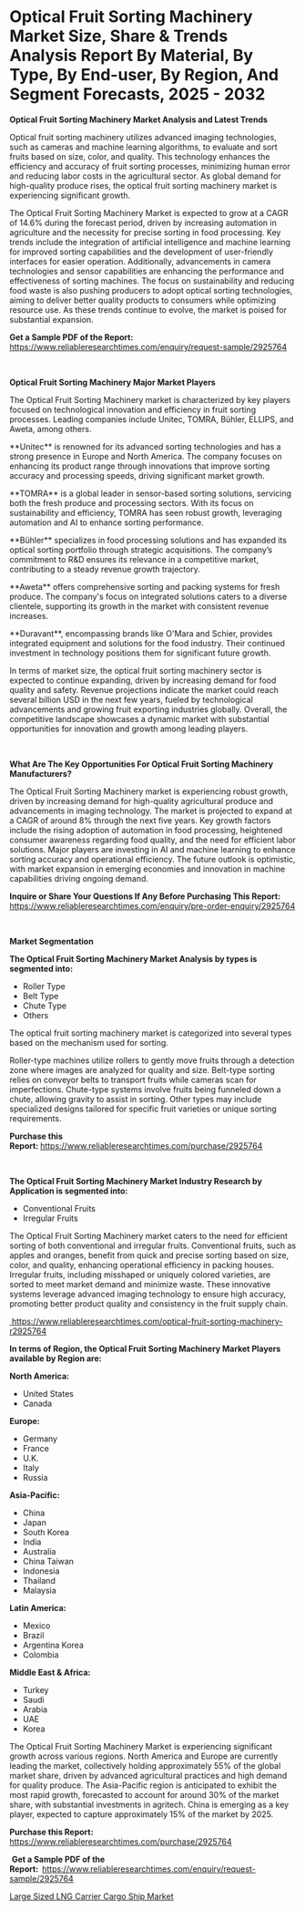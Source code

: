 <p><h1>Optical Fruit Sorting Machinery Market Size, Share & Trends Analysis Report By Material, By Type, By End-user, By Region, And Segment Forecasts, 2025 - 2032</h1></p><p><strong>Optical Fruit Sorting Machinery Market Analysis and Latest Trends</strong></p>
<p><p>Optical fruit sorting machinery utilizes advanced imaging technologies, such as cameras and machine learning algorithms, to evaluate and sort fruits based on size, color, and quality. This technology enhances the efficiency and accuracy of fruit sorting processes, minimizing human error and reducing labor costs in the agricultural sector. As global demand for high-quality produce rises, the optical fruit sorting machinery market is experiencing significant growth.</p><p>The Optical Fruit Sorting Machinery Market is expected to grow at a CAGR of 14.6% during the forecast period, driven by increasing automation in agriculture and the necessity for precise sorting in food processing. Key trends include the integration of artificial intelligence and machine learning for improved sorting capabilities and the development of user-friendly interfaces for easier operation. Additionally, advancements in camera technologies and sensor capabilities are enhancing the performance and effectiveness of sorting machines. The focus on sustainability and reducing food waste is also pushing producers to adopt optical sorting technologies, aiming to deliver better quality products to consumers while optimizing resource use. As these trends continue to evolve, the market is poised for substantial expansion.</p></p>
<p><strong>Get a Sample PDF of the Report:&nbsp;</strong> <a href="https://www.reliableresearchtimes.com/enquiry/request-sample/2925764?utm_campaign=2934&utm_medium=2&utm_source=Github&utm_content=ia&utm_term=12032025&utm_id=optical-fruit-sorting-machinery">https://www.reliableresearchtimes.com/enquiry/request-sample/2925764</a></p>
<p>&nbsp;</p>
<p><strong>Optical Fruit Sorting Machinery Major Market Players</strong></p>
<p><p>The Optical Fruit Sorting Machinery market is characterized by key players focused on technological innovation and efficiency in fruit sorting processes. Leading companies include Unitec, TOMRA, Bühler, ELLIPS, and Aweta, among others.</p><p>**Unitec** is renowned for its advanced sorting technologies and has a strong presence in Europe and North America. The company focuses on enhancing its product range through innovations that improve sorting accuracy and processing speeds, driving significant market growth. </p><p>**TOMRA** is a global leader in sensor-based sorting solutions, servicing both the fresh produce and processing sectors. With its focus on sustainability and efficiency, TOMRA has seen robust growth, leveraging automation and AI to enhance sorting performance. </p><p>**Bühler** specializes in food processing solutions and has expanded its optical sorting portfolio through strategic acquisitions. The company’s commitment to R&D ensures its relevance in a competitive market, contributing to a steady revenue growth trajectory.</p><p>**Aweta** offers comprehensive sorting and packing systems for fresh produce. The company's focus on integrated solutions caters to a diverse clientele, supporting its growth in the market with consistent revenue increases.</p><p>**Duravant**, encompassing brands like O'Mara and Schier, provides integrated equipment and solutions for the food industry. Their continued investment in technology positions them for significant future growth.</p><p>In terms of market size, the optical fruit sorting machinery sector is expected to continue expanding, driven by increasing demand for food quality and safety. Revenue projections indicate the market could reach several billion USD in the next few years, fueled by technological advancements and growing fruit exporting industries globally. Overall, the competitive landscape showcases a dynamic market with substantial opportunities for innovation and growth among leading players.</p></p>
<p>&nbsp;</p>
<p><strong>What Are The Key Opportunities For Optical Fruit Sorting Machinery Manufacturers?</strong></p>
<p><p>The Optical Fruit Sorting Machinery market is experiencing robust growth, driven by increasing demand for high-quality agricultural produce and advancements in imaging technology. The market is projected to expand at a CAGR of around 8% through the next five years. Key growth factors include the rising adoption of automation in food processing, heightened consumer awareness regarding food quality, and the need for efficient labor solutions. Major players are investing in AI and machine learning to enhance sorting accuracy and operational efficiency. The future outlook is optimistic, with market expansion in emerging economies and innovation in machine capabilities driving ongoing demand.</p></p>
<p><strong>Inquire or Share Your Questions If Any Before Purchasing This Report:</strong> <a href="https://www.reliableresearchtimes.com/enquiry/pre-order-enquiry/2925764?utm_campaign=2934&utm_medium=2&utm_source=Github&utm_content=ia&utm_term=12032025&utm_id=optical-fruit-sorting-machinery">https://www.reliableresearchtimes.com/enquiry/pre-order-enquiry/2925764</a></p>
<p>&nbsp;</p>
<p><strong>Market Segmentation</strong></p>
<p><strong>The Optical Fruit Sorting Machinery Market Analysis by types is segmented into:</strong></p>
<p><ul><li>Roller Type</li><li>Belt Type</li><li>Chute Type</li><li>Others</li></ul></p>
<p><p>The optical fruit sorting machinery market is categorized into several types based on the mechanism used for sorting. </p><p>Roller-type machines utilize rollers to gently move fruits through a detection zone where images are analyzed for quality and size. Belt-type sorting relies on conveyor belts to transport fruits while cameras scan for imperfections. Chute-type systems involve fruits being funneled down a chute, allowing gravity to assist in sorting. Other types may include specialized designs tailored for specific fruit varieties or unique sorting requirements.</p></p>
<p><strong>Purchase this Report:&nbsp;</strong><a href="https://www.reliableresearchtimes.com/purchase/2925764?utm_campaign=2934&utm_medium=2&utm_source=Github&utm_content=ia&utm_term=12032025&utm_id=optical-fruit-sorting-machinery">https://www.reliableresearchtimes.com/purchase/2925764</a></p>
<p>&nbsp;</p>
<p><strong>The Optical Fruit Sorting Machinery Market Industry Research by Application is segmented into:</strong></p>
<p><ul><li>Conventional Fruits</li><li>Irregular Fruits</li></ul></p>
<p><p>The Optical Fruit Sorting Machinery market caters to the need for efficient sorting of both conventional and irregular fruits. Conventional fruits, such as apples and oranges, benefit from quick and precise sorting based on size, color, and quality, enhancing operational efficiency in packing houses. Irregular fruits, including misshaped or uniquely colored varieties, are sorted to meet market demand and minimize waste. These innovative systems leverage advanced imaging technology to ensure high accuracy, promoting better product quality and consistency in the fruit supply chain.</p></p>
<p><a href="https://www.reliableresearchtimes.com/optical-fruit-sorting-machinery-r2925764?utm_campaign=2934&utm_medium=2&utm_source=Github&utm_content=ia&utm_term=12032025&utm_id=optical-fruit-sorting-machinery">&nbsp;https://www.reliableresearchtimes.com/optical-fruit-sorting-machinery-r2925764</a></p>
<p><strong>In terms of Region, the Optical Fruit Sorting Machinery Market Players available by Region are:</strong></p>
<p>
    <p> <strong> North America: </strong>
        <ul>
            <li>United States</li>
            <li>Canada</li>
        </ul>
        </p> 
    <p> <strong> Europe: </strong>
        <ul>
            <li>Germany</li>
            <li>France</li>
            <li>U.K.</li>
            <li>Italy</li>
            <li>Russia</li>
        </ul>
        </p> 
    <p> <strong> Asia-Pacific: </strong>
        <ul>
            <li>China</li>
            <li>Japan</li>
            <li>South Korea</li>
            <li>India</li>
            <li>Australia</li>
            <li>China Taiwan</li>
            <li>Indonesia</li>
            <li>Thailand</li>
            <li>Malaysia</li>
        </ul>
        </p> 
    <p> <strong> Latin America: </strong>
        <ul>
            <li>Mexico</li>
            <li>Brazil</li>
            <li>Argentina Korea</li>
            <li>Colombia</li>
        </ul>
        </p> 
    <p> <strong> Middle East & Africa: </strong>
        <ul>
            <li>Turkey</li>
            <li>Saudi</li>
            <li>Arabia</li>
            <li>UAE</li>
            <li>Korea</li>
        </ul>
    </p>
    </p>
<p><p>The Optical Fruit Sorting Machinery Market is experiencing significant growth across various regions. North America and Europe are currently leading the market, collectively holding approximately 55% of the global market share, driven by advanced agricultural practices and high demand for quality produce. The Asia-Pacific region is anticipated to exhibit the most rapid growth, forecasted to account for around 30% of the market share, with substantial investments in agritech. China is emerging as a key player, expected to capture approximately 15% of the market by 2025.</p></p>
<p><strong>Purchase this Report: </strong><a href="https://www.reliableresearchtimes.com/purchase/2925764?utm_campaign=2934&utm_medium=2&utm_source=Github&utm_content=ia&utm_term=12032025&utm_id=optical-fruit-sorting-machinery">https://www.reliableresearchtimes.com/purchase/2925764</a></p>
<p>&nbsp;<strong>Get a Sample PDF of the Report:&nbsp;&nbsp;</strong><a href="https://www.reliableresearchtimes.com/enquiry/request-sample/2925764?utm_campaign=2934&utm_medium=2&utm_source=Github&utm_content=ia&utm_term=12032025&utm_id=optical-fruit-sorting-machinery">https://www.reliableresearchtimes.com/enquiry/request-sample/2925764</a></p>
<p><strong></strong></p>
<p><p><a href="https://github.com/abantolemox08/Market-Research-Report-List-1/blob/main/large-sized-lng-carrier-cargo-ship-market.md?utm_campaign=2934&utm_medium=2&utm_source=Github&utm_content=ia&utm_term=12032025&utm_id=optical-fruit-sorting-machinery">Large Sized LNG Carrier Cargo Ship Market</a></p></p>
